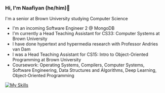 ### Hi, I'm Naafiyan (he/him)👋

I'm a senior at Brown University studying Computer Science
- I'm an incoming Software Engineer 2 @ MongoDB
- I'm currently a Head Teaching Assistant for CS33: Computer Systems at Brown University
- I have done hypertext and hypermedia research with Professor Andries van Dam
- I was a Head Teaching Assistant for CS15: Intro to Object-Oriented Programming at Brown University
- Coursework: Operating Systems, Compilers, Computer Systems, Software Engineering, Data Structures and Algorithms, Deep Learning, Object-Oriented Programming
 
[![My Skills](https://skillicons.dev/icons?i=java,c,ts,js,py,react,express,nodejs,mongodb,tensorflow,git,rust)](https://skillicons.dev)



<!--
**naafiyan/naafiyan** is a ✨ _special_ ✨ repository because its `README.md` (this file) appears on your GitHub profile.

Here are some ideas to get you started:

- 👯 I’m looking to collaborate on ...
- 🤔 I’m looking for help with ...
- 💬 Ask me about ...
- 📫 How to reach me: ...

- ⚡ Fun fact: ...
-->
